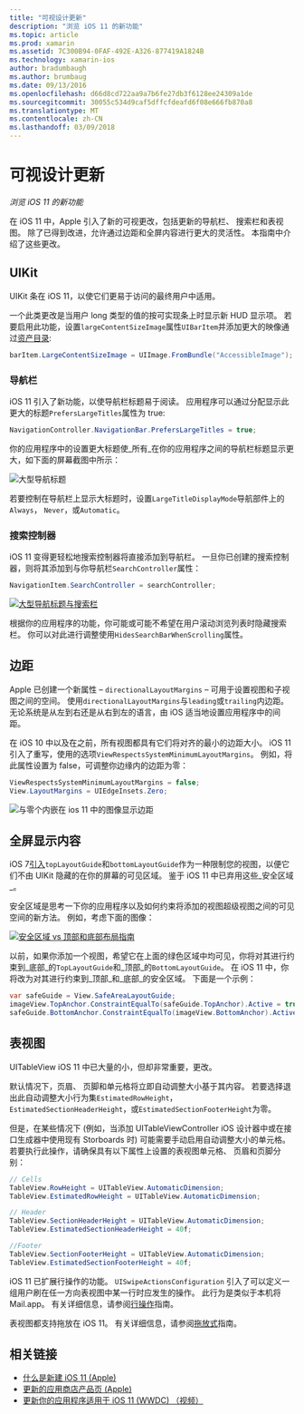 ```yaml
---
title: "可视设计更新"
description: "浏览 iOS 11 的新功能"
ms.topic: article
ms.prod: xamarin
ms.assetid: 7C300B94-0FAF-492E-A326-877419A1824B
ms.technology: xamarin-ios
author: bradumbaugh
ms.author: brumbaug
ms.date: 09/13/2016
ms.openlocfilehash: d66d8cd722aa9a7b6fe27db3f6128ee24309a1de
ms.sourcegitcommit: 30055c534d9caf5dffcfdeafd6f08e666fb870a8
ms.translationtype: MT
ms.contentlocale: zh-CN
ms.lasthandoff: 03/09/2018
---
```

# <a name="visual-design-updates"></a>可视设计更新

_浏览 iOS 11 的新功能_

在 iOS 11 中，Apple 引入了新的可视更改，包括更新的导航栏、 搜索栏和表视图。 除了已得到改进，允许通过边距和全屏内容进行更大的灵活性。 本指南中介绍了这些更改。

## <a name="uikit"></a>UIKit

UIKit 条在 iOS 11，以使它们更易于访问的最终用户中适用。

一个此类更改是当用户 long 类型的值的按可实现条上时显示新 HUD 显示项。 若要启用此功能，设置`largeContentSizeImage`属性`UIBarItem`并添加更大的映像通过[资产目录](~/ios/app-fundamentals/images-icons/displaying-an-image.md):

```csharp
barItem.LargeContentSizeImage = UIImage.FromBundle("AccessibleImage");
```

### <a name="navigation-bar"></a>导航栏
iOS 11 引入了新功能，以使导航栏标题易于阅读。 应用程序可以通过分配显示此更大的标题`PrefersLargeTitles`属性为 true:

```csharp
NavigationController.NavigationBar.PrefersLargeTitles = true;
```

你的应用程序中的设置更大标题使_所有_在你的应用程序之间的导航栏标题显示更大，如下面的屏幕截图中所示：

![大型导航标题](visual-design-images/image7.png)

若要控制在导航栏上显示大标题时，设置`LargeTitleDisplayMode`导航部件上的`Always`， `Never`，或`Automatic`。

### <a name="search-controller"></a>搜索控制器

iOS 11 变得更轻松地搜索控制器将直接添加到导航栏。 一旦你已创建的搜索控制器，则将其添加到与你导航栏`SearchController`属性：

```csharp
NavigationItem.SearchController = searchController;
```

[![大型导航标题与搜索栏](visual-design-images/image8-sml.png)](visual-design-images/image8-sml.png#lightbox)

根据你的应用程序的功能，你可能或可能不希望在用户滚动浏览列表时隐藏搜索栏。 你可以对此进行调整使用`HidesSearchBarWhenScrolling`属性。

## <a name="margins"></a>边距

Apple 已创建一个新属性 – `directionalLayoutMargins` – 可用于设置视图和子视图之间的空间。 使用`directionalLayoutMargins`与`leading`或`trailing`内边距。 无论系统是从左到右还是从右到左的语言，由 iOS 适当地设置应用程序中的间距。

在 iOS 10 中以及在之前，所有视图都具有它们将对齐的最小的边距大小。 iOS 11 引入了重写，使用的选项`ViewRespectsSystemMinimumLayoutMargins`。 例如，将此属性设置为 false，可调整你边缘内的边距为零：

```csharp
ViewRespectsSystemMinimumLayoutMargins = false;
View.LayoutMargins = UIEdgeInsets.Zero;
```
![与零个内嵌在 ios 11 中的图像显示边距](visual-design-images/image9.png)

<a name="fullscreen" />

## <a name="full-screen-content"></a>全屏显示内容

iOS 7[引入](~/ios/platform/introduction-to-ios7/ios7-ui.md#fullscreen)`topLayoutGuide`和`bottomLayoutGuide`作为一种限制您的视图，以便它们不由 UIKit 隐藏的在你的屏幕的可见区域。 鉴于 iOS 11 中已弃用这些_安全区域_。

安全区域是思考一下你的应用程序以及如何约束将添加的视图超级视图之间的可见空间的新方法。 例如，考虑下面的图像：

[![安全区域 vs 顶部和底部布局指南](visual-design-images/image10-sml.png)](visual-design-images/image10.png#lightbox)

以前，如果你添加一个视图，希望它在上面的绿色区域中均可见，你将对其进行约束到_底部_的`TopLayoutGuide`和_顶部_的`BottomLayoutGuide`。 在 iOS 11 中，你将改为对其进行约束到_顶部_和_底部_的安全区域。 下面是一个示例：

```csharp
var safeGuide = View.SafeAreaLayoutGuide;
imageView.TopAnchor.ConstraintEqualTo(safeGuide.TopAnchor).Active = true;
safeGuide.BottomAnchor.ConstraintEqualTo(imageView.BottomAnchor).Active = true;
```

## <a name="table-view"></a>表视图

UITableView iOS 11 中已大量的小，但却非常重要，更改。

默认情况下，页眉、 页脚和单元格将立即自动调整大小基于其内容。 若要选择退出此自动调整大小行为集`EstimatedRowHeight`， `EstimatedSectionHeaderHeight`，或`EstimatedSectionFooterHeight`为零。

但是，在某些情况下 (例如，当添加 UITableViewController iOS 设计器中或在接口生成器中使用现有 Storboards 时) 可能需要手动启用自动调整大小的单元格。 若要执行此操作，请确保具有以下属性上设置的表视图单元格、 页眉和页脚分别：

```csharp
// Cells
TableView.RowHeight = UITableView.AutomaticDimension;
TableView.EstimatedRowHeight = UITableView.AutomaticDimension;

// Header
TableView.SectionHeaderHeight = UITableView.AutomaticDimension;
TableView.EstimatedSectionHeaderHeight = 40f;

//Footer
TableView.SectionFooterHeight = UITableView.AutomaticDimension;
TableView.EstimatedSectionFooterHeight = 40f;

```

iOS 11 已扩展行操作的功能。 `UISwipeActionsConfiguration` 引入了可以定义一组用户刷在任一方向表视图中某一行时应发生的操作。 此行为是类似于本机将 Mail.app。 有关详细信息，请参阅[行操作](~/ios/user-interface/controls/tables/row-action.md)指南。

表视图都支持拖放在 iOS 11。 有关详细信息，请参阅[拖放式](~/ios/platform/introduction-to-ios11/drag-and-drop.md#uitableview)指南。


## <a name="related-links"></a>相关链接

- [什么是新建 iOS 11 (Apple)](https://developer.apple.com/ios/)
- [更新的应用商店产品页 (Apple)](https://developer.apple.com/app-store/product-page/)
- [更新你的应用程序适用于 iOS 11 (WWDC) （视频）](https://developer.apple.com/videos/play/wwdc2017/204/)
